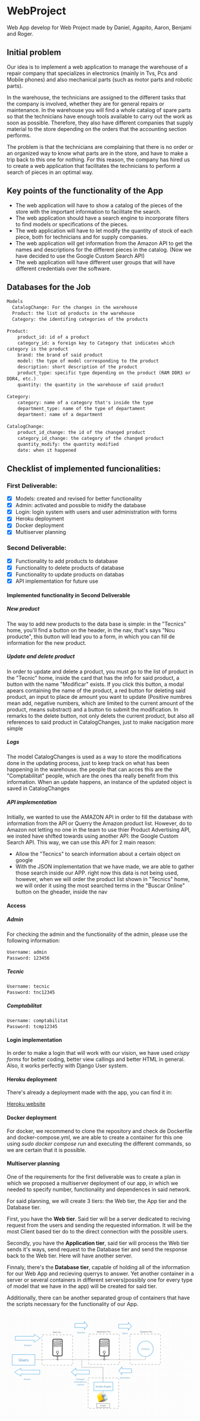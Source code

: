 # WebProject
Web App develop for Web Project made by Daniel, Agapito, Aaron, Benjami and Roger.

## Initial problem
Our idea is to implement a web application to manage the warehouse of a repair company that
specializes in electronics (mainly in Tvs, Pcs and Mobile phones) and also mechanical parts (such as
motor parts and robotic parts). 

In the warehouse, the technicians are assigned to the different tasks that
the company is involved, whether they are for general repairs or maintenance.
In the warehouse you will find a whole catalog of spare parts so that the technicians have enough tools
available to carry out the work as soon as possible. Therefore, they also have different companies that
supply material to the store depending on the orders that the accounting section performs.

The problem is that the technicians are complaining that there is no order or an organized way to know
what parts are in the store, and have to make a trip back to this one for nothing.
For this reason, the company has hired us to create a web application that facilitates the technicians to
perform a search of pieces in an optimal way.

## Key points of the functionality of the App

+ The web application will have to show a catalog of the pieces of the store with the important information to
facilitate the search.
+ The web application should have a search engine to incorporate filters to find models or specifications of
the pieces.
+ The web application will have to let modify the quantity of stock of each piece, both for technicians and for
supply companies.
+ The web application will get information from the Amazon API to get the names and descriptions for the
different pieces in the catalog. (Now we have decided to use the Google Custom Search API)
+ The web application will have different user groups that will have different credentials over the software.

## Databases for the Job
    Models
      CatalogChange: For the changes in the warehouse
      Product: the list od products in the warehouse
      Category: the identifing categories of the products

    Product:
        product_id: id of a product
        category_id: a foreign key to Category that indicates which category is the product
        brand: the brand of said product
        model: the type of model corresponding to the product
        description: short description of the product
        product_type: specific type depending on the product (RAM DDR3 or DDR4, etc.)
        quantity: the quantity in the warehouse of said product
        
    Category:
        category: name of a category that's inside the type
        department_type: name of the type of departament
        department: name of a department
        
    CatalogChange:
        product_id_change: the id of the changed product
        category_id_change: the category of the changed product 
        quantity_modify: the quantity modified
        date: when it happened

## Checklist of implemented funcionalities:
### First Deliverable:
- [X] Models: created and revised for better functionality
- [x] Admin: activated and possible to midify the database
- [x] Login: login system with users and user administration with forms
- [x] Heroku deployment
- [x] Docker deployment
- [x] Multiserver planning
### Second Deliverable:
- [X] Functionality to add products to database
- [x] Functionality to delete products of database
- [x] Functionality to update products on databas
- [x] API implementation for future use
#### Implemented functionality in Second Deliverable
##### New product
The way to add new products to the data base is simple: in the "Tecnics" home, you'll find a button on the header, in the nav, that's says "Nou producte", this button will lead you to a form, in which you can fill de information for the new product.
##### Update and delete product
In order to update and delete a product, you must go to the list of product in the "Tecnic" home, inside the card that has the info for said product, a button with the name "Modificar" exists. If you click this button, a modal apears containing the name of the product, a red button for deleting said product, an input to place de amount you want to update (Positive numbres mean add, negative numbers, which are limited to the current amount of the product, means substract) and a button tio submit the modification. In remarks to the delete button, not only delets the current product, but also all references to said product in CatalogChanges, just to make nacigation more simple
##### Logs
The model CatalogChanges is used as a way to store the modifications done in the updating process, just to keep track on what has been happening in the warehouse. the people that can acces this are the "Comptabilitat" people, which are the ones tha really benefit from this information. When an update happens,  an instance of the updated object is saved in CatalogChanges
##### API implementation
Initially, we wanted to use the AMAZON API in order to fill the database with information from the API or Querry the Amazon product list. However, do to Amazon not letting no one in the team to use thier Product Advertising API, we insted have shifted towards using another API: the Google Custom Search API. This way, we can use this APi for 2 main reason:
- Allow the "Tecnics" to search information about a certain object on google
- With the JSON implementation that we have made, we are able to gather those search inside our APP. right now this data is not being used, however, when we will order the product list shown in "Tecnics" home, we will order it using the most searched terms in the "Buscar Online" button on the gheader, inside the nav
#### Access
##### Admin
For checking the admin and the functionality of the admin, please use the following information:

    Username: admin
    Password: 123456

##### Tecnic

    Username: tecnic
    Password: tnc12345
    
##### Comptabilitat

    Username: comptabilitat
    Password: tcmp12345   
    
#### Login implementation

In order to make a login that will work with our vision, we have used *crispy forms* for better coding, better view callings
and better HTML in general. Also, it works perfectly with Django User system.
#### Heroku deployment

There's already a deployment made with the app, you can find it in:

[Heroku website](http://web-project-warehouse.herokuapp.com/)

#### Docker deployment

For docker, we recommend to clone the repository and check de Dockerfile and docker-compose.yml, we are able to create
a container for this one using *sudo docker compose run* and executing the different commands, so we are certain that it is
possible.

#### Multiserver planning

One of the requirements for the first deliverable was to create a plan in which we proposed a multiserver deployment of our app, in which
we needed to specify number, functionality and dependences in said network.

For said planning, we will create 3 tiers: the Web tier, the App tier and the Database tier.

First, you have the **Web tier**. Said tier will be a server dedicated to reciving request from the users and sending the requested information. It will be the most Client based tier do to the direct connection with the possible users.

Secondly, you have the **Application tier**, said tier will process the Web tier sends it's ways, send request to the Database tier and send the response back to the Web tier. Here will have another server.

Finnaly, there's the **Database tier**, capable of holding all of the information for our Web App and recieving querrys to answer. Yet another container in a server or several containers in different servers(possibly one for every type of model that we have in the app) will be created for said tier.

Additionally, there can be another separated group of containers that have the scripts necessary for the functionality of our App.

![Server Diagram](/Captura_server_diagram.PNG)
